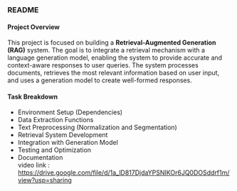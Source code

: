### README

#### Project Overview  
This project is focused on building a **Retrieval-Augmented Generation (RAG)** system. The goal is to integrate a retrieval mechanism with a language generation model, enabling the system to provide accurate and context-aware responses to user queries. The system processes documents, retrieves the most relevant information based on user input, and uses a generation model to create well-formed responses.

#### Task Breakdown  
- Environment Setup (Dependencies)  
- Data Extraction Functions  
- Text Preprocessing (Normalization and Segmentation)  
- Retrieval System Development  
- Integration with Generation Model  
- Testing and Optimization  
- Documentation  
video link : https://drive.google.com/file/d/1a_lD817DjdaYPSNIKOr6JQ0DOSddrf1m/view?usp=sharing
